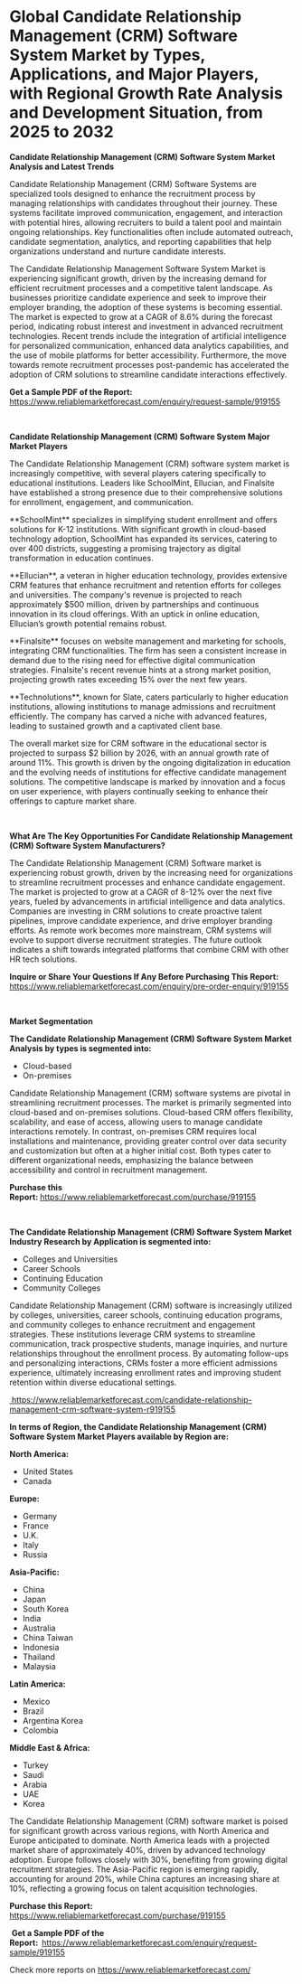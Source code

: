 <p><h1>Global Candidate Relationship Management (CRM) Software System Market by Types, Applications, and Major Players, with Regional Growth Rate Analysis and Development Situation, from 2025 to 2032</h1></p><p><strong>Candidate Relationship Management (CRM) Software System Market Analysis and Latest Trends</strong></p>
<p><p>Candidate Relationship Management (CRM) Software Systems are specialized tools designed to enhance the recruitment process by managing relationships with candidates throughout their journey. These systems facilitate improved communication, engagement, and interaction with potential hires, allowing recruiters to build a talent pool and maintain ongoing relationships. Key functionalities often include automated outreach, candidate segmentation, analytics, and reporting capabilities that help organizations understand and nurture candidate interests.</p><p>The Candidate Relationship Management Software System Market is experiencing significant growth, driven by the increasing demand for efficient recruitment processes and a competitive talent landscape. As businesses prioritize candidate experience and seek to improve their employer branding, the adoption of these systems is becoming essential. The market is expected to grow at a CAGR of 8.6% during the forecast period, indicating robust interest and investment in advanced recruitment technologies. Recent trends include the integration of artificial intelligence for personalized communication, enhanced data analytics capabilities, and the use of mobile platforms for better accessibility. Furthermore, the move towards remote recruitment processes post-pandemic has accelerated the adoption of CRM solutions to streamline candidate interactions effectively.</p></p>
<p><strong>Get a Sample PDF of the Report:&nbsp;</strong> <a href="https://www.reliablemarketforecast.com/enquiry/request-sample/919155?utm_campaign=2320&utm_medium=2&utm_source=Github&utm_content=ia&utm_term=11032025&utm_id=candidate-relationship-management-crm-software-system">https://www.reliablemarketforecast.com/enquiry/request-sample/919155</a></p>
<p>&nbsp;</p>
<p><strong>Candidate Relationship Management (CRM) Software System Major Market Players</strong></p>
<p><p>The Candidate Relationship Management (CRM) software system market is increasingly competitive, with several players catering specifically to educational institutions. Leaders like SchoolMint, Ellucian, and Finalsite have established a strong presence due to their comprehensive solutions for enrollment, engagement, and communication.</p><p>**SchoolMint** specializes in simplifying student enrollment and offers solutions for K-12 institutions. With significant growth in cloud-based technology adoption, SchoolMint has expanded its services, catering to over 400 districts, suggesting a promising trajectory as digital transformation in education continues.</p><p>**Ellucian**, a veteran in higher education technology, provides extensive CRM features that enhance recruitment and retention efforts for colleges and universities. The company's revenue is projected to reach approximately $500 million, driven by partnerships and continuous innovation in its cloud offerings. With an uptick in online education, Ellucian’s growth potential remains robust.</p><p>**Finalsite** focuses on website management and marketing for schools, integrating CRM functionalities. The firm has seen a consistent increase in demand due to the rising need for effective digital communication strategies. Finalsite's recent revenue hints at a strong market position, projecting growth rates exceeding 15% over the next few years.</p><p>**Technolutions**, known for Slate, caters particularly to higher education institutions, allowing institutions to manage admissions and recruitment efficiently. The company has carved a niche with advanced features, leading to sustained growth and a captivated client base. </p><p>The overall market size for CRM software in the educational sector is projected to surpass $2 billion by 2026, with an annual growth rate of around 11%. This growth is driven by the ongoing digitalization in education and the evolving needs of institutions for effective candidate management solutions. The competitive landscape is marked by innovation and a focus on user experience, with players continually seeking to enhance their offerings to capture market share.</p></p>
<p>&nbsp;</p>
<p><strong>What Are The Key Opportunities For Candidate Relationship Management (CRM) Software System Manufacturers?</strong></p>
<p><p>The Candidate Relationship Management (CRM) Software market is experiencing robust growth, driven by the increasing need for organizations to streamline recruitment processes and enhance candidate engagement. The market is projected to grow at a CAGR of 8-12% over the next five years, fueled by advancements in artificial intelligence and data analytics. Companies are investing in CRM solutions to create proactive talent pipelines, improve candidate experience, and drive employer branding efforts. As remote work becomes more mainstream, CRM systems will evolve to support diverse recruitment strategies. The future outlook indicates a shift towards integrated platforms that combine CRM with other HR tech solutions.</p></p>
<p><strong>Inquire or Share Your Questions If Any Before Purchasing This Report:</strong> <a href="https://www.reliablemarketforecast.com/enquiry/pre-order-enquiry/919155?utm_campaign=2320&utm_medium=2&utm_source=Github&utm_content=ia&utm_term=11032025&utm_id=candidate-relationship-management-crm-software-system">https://www.reliablemarketforecast.com/enquiry/pre-order-enquiry/919155</a></p>
<p>&nbsp;</p>
<p><strong>Market Segmentation</strong></p>
<p><strong>The Candidate Relationship Management (CRM) Software System Market Analysis by types is segmented into:</strong></p>
<p><ul><li>Cloud-based</li><li>On-premises</li></ul></p>
<p><p>Candidate Relationship Management (CRM) software systems are pivotal in streamlining recruitment processes. The market is primarily segmented into cloud-based and on-premises solutions. Cloud-based CRM offers flexibility, scalability, and ease of access, allowing users to manage candidate interactions remotely. In contrast, on-premises CRM requires local installations and maintenance, providing greater control over data security and customization but often at a higher initial cost. Both types cater to different organizational needs, emphasizing the balance between accessibility and control in recruitment management.</p></p>
<p><strong>Purchase this Report:&nbsp;</strong><a href="https://www.reliablemarketforecast.com/purchase/919155?utm_campaign=2320&utm_medium=2&utm_source=Github&utm_content=ia&utm_term=11032025&utm_id=candidate-relationship-management-crm-software-system">https://www.reliablemarketforecast.com/purchase/919155</a></p>
<p>&nbsp;</p>
<p><strong>The Candidate Relationship Management (CRM) Software System Market Industry Research by Application is segmented into:</strong></p>
<p><ul><li>Colleges and Universities</li><li>Career Schools</li><li>Continuing Education</li><li>Community Colleges</li></ul></p>
<p><p>Candidate Relationship Management (CRM) software is increasingly utilized by colleges, universities, career schools, continuing education programs, and community colleges to enhance recruitment and engagement strategies. These institutions leverage CRM systems to streamline communication, track prospective students, manage inquiries, and nurture relationships throughout the enrollment process. By automating follow-ups and personalizing interactions, CRMs foster a more efficient admissions experience, ultimately increasing enrollment rates and improving student retention within diverse educational settings.</p></p>
<p><a href="https://www.reliablemarketforecast.com/candidate-relationship-management-crm-software-system-r919155?utm_campaign=2320&utm_medium=2&utm_source=Github&utm_content=ia&utm_term=11032025&utm_id=candidate-relationship-management-crm-software-system">&nbsp;https://www.reliablemarketforecast.com/candidate-relationship-management-crm-software-system-r919155</a></p>
<p><strong>In terms of Region, the Candidate Relationship Management (CRM) Software System Market Players available by Region are:</strong></p>
<p>
    <p> <strong> North America: </strong>
        <ul>
            <li>United States</li>
            <li>Canada</li>
        </ul>
        </p> 
    <p> <strong> Europe: </strong>
        <ul>
            <li>Germany</li>
            <li>France</li>
            <li>U.K.</li>
            <li>Italy</li>
            <li>Russia</li>
        </ul>
        </p> 
    <p> <strong> Asia-Pacific: </strong>
        <ul>
            <li>China</li>
            <li>Japan</li>
            <li>South Korea</li>
            <li>India</li>
            <li>Australia</li>
            <li>China Taiwan</li>
            <li>Indonesia</li>
            <li>Thailand</li>
            <li>Malaysia</li>
        </ul>
        </p> 
    <p> <strong> Latin America: </strong>
        <ul>
            <li>Mexico</li>
            <li>Brazil</li>
            <li>Argentina Korea</li>
            <li>Colombia</li>
        </ul>
        </p> 
    <p> <strong> Middle East & Africa: </strong>
        <ul>
            <li>Turkey</li>
            <li>Saudi</li>
            <li>Arabia</li>
            <li>UAE</li>
            <li>Korea</li>
        </ul>
    </p>
    </p>
<p><p>The Candidate Relationship Management (CRM) software market is poised for significant growth across various regions, with North America and Europe anticipated to dominate. North America leads with a projected market share of approximately 40%, driven by advanced technology adoption. Europe follows closely with 30%, benefiting from growing digital recruitment strategies. The Asia-Pacific region is emerging rapidly, accounting for around 20%, while China captures an increasing share at 10%, reflecting a growing focus on talent acquisition technologies.</p></p>
<p><strong>Purchase this Report: </strong><a href="https://www.reliablemarketforecast.com/purchase/919155?utm_campaign=2320&utm_medium=2&utm_source=Github&utm_content=ia&utm_term=11032025&utm_id=candidate-relationship-management-crm-software-system">https://www.reliablemarketforecast.com/purchase/919155</a></p>
<p>&nbsp;<strong>Get a Sample PDF of the Report:&nbsp;&nbsp;</strong><a href="https://www.reliablemarketforecast.com/enquiry/request-sample/919155?utm_campaign=2320&utm_medium=2&utm_source=Github&utm_content=ia&utm_term=11032025&utm_id=candidate-relationship-management-crm-software-system">https://www.reliablemarketforecast.com/enquiry/request-sample/919155</a></p>
<p><strong></strong></p>
<p>Check more reports on <a href="https://www.reliablemarketforecast.com/?utm_campaign=2320&utm_medium=2&utm_source=Github&utm_content=ia&utm_term=11032025&utm_id=candidate-relationship-management-crm-software-system">https://www.reliablemarketforecast.com/</a></p>